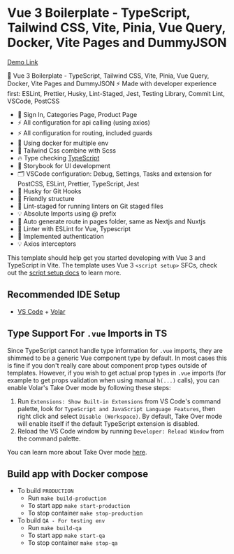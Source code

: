 # Vue 3 Boilerplate - TypeScript, Tailwind CSS, Vite, Pinia, Vue Query, Docker, Vite Pages  and DummyJSON

[Demo Link](https://vue3-vite-ts-boilerplate.vercel.app)

🚀 Vue 3 Boilerplate - TypeScript, Tailwind CSS, Vite, Pinia, Vue Query, Docker, Vite Pages  and DummyJSON ⚡️ Made with developer experience first: ESLint, Prettier, Husky, Lint-Staged, Jest, Testing Library, Commit Lint, VSCode, PostCSS

- 🚀 Sign In, Categories Page, Product Page
- ⚡ All configuration for api calling (using axios)
- ⚡ All configuration for routing, included guards
- 💎 Using docker for multiple env
- 🎁 Tailwind Css combine with Scss
- 🔥 Type checking [TypeScript](https://www.typescriptlang.org)
- 🎉 Storybook for UI development
- 🗂 VSCode configuration: Debug, Settings, Tasks and extension for PostCSS, ESLint, Prettier, TypeScript, Jest
- 🦊 Husky for Git Hooks
- 🚓 Friendly structure
- 🚫 Lint-staged for running linters on Git staged files
- 💡 Absolute Imports using @ prefix
- 🎁 Auto generate route in pages folder, same as Nextjs and Nuxtjs
- 📏 Linter with ESLint for Vue, Typescript
- 🚀 Implemented authentication
- 💡 Axios interceptors

This template should help get you started developing with Vue 3 and TypeScript in Vite. The template uses Vue 3 `<script setup>` SFCs, check out the [script setup docs](https://v3.vuejs.org/api/sfc-script-setup.html#sfc-script-setup) to learn more.

## Recommended IDE Setup

- [VS Code](https://code.visualstudio.com/) + [Volar](https://marketplace.visualstudio.com/items?itemName=Vue.volar)

## Type Support For `.vue` Imports in TS

Since TypeScript cannot handle type information for `.vue` imports, they are shimmed to be a generic Vue component type by default. In most cases this is fine if you don't really care about component prop types outside of templates. However, if you wish to get actual prop types in `.vue` imports (for example to get props validation when using manual `h(...)` calls), you can enable Volar's Take Over mode by following these steps:

1. Run `Extensions: Show Built-in Extensions` from VS Code's command palette, look for `TypeScript and JavaScript Language Features`, then right click and select `Disable (Workspace)`. By default, Take Over mode will enable itself if the default TypeScript extension is disabled.
2. Reload the VS Code window by running `Developer: Reload Window` from the command palette.

You can learn more about Take Over mode [here](https://github.com/johnsoncodehk/volar/discussions/471).

## Build app with Docker compose

- To build `PRODUCTION`
  - Run `make build-production`
  - To start app `make start-production`
  - To stop container `make stop-production`
- To build `QA - For testing env`
  - Run `make build-qa`
  - To start app `make start-qa`
  - To stop container `make stop-qa`
